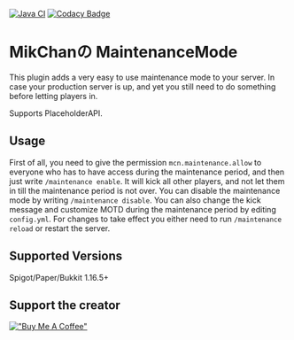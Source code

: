 [![Java CI](https://github.com/MikChanNoPlugins/MaintenanceMode/actions/workflows/ci.yaml/badge.svg)](https://github.com/MikChanNoPlugins/MaintenanceMode/actions/workflows/ci.yaml)
[![Codacy Badge](https://app.codacy.com/project/badge/Grade/826eab12d79143aa9fd129742419c354)](https://www.codacy.com/gh/MikChanNoPlugins/MaintenanceMode/dashboard?utm_source=github.com&amp;utm_medium=referral&amp;utm_content=MikChanNoPlugins/MaintenanceMode&amp;utm_campaign=Badge_Grade)

# MikChanの MaintenanceMode

This plugin adds a very easy to use maintenance mode to your server. In case your production server is up, and yet you still need to do something before letting players in.

Supports PlaceholderAPI.

## Usage

First of all, you need to give the permission `mcn.maintenance.allow` to everyone who has to have access during the maintenance period, and then just write `/maintenance enable`. It will kick all other players, and not let them in till the maintenance period is not over. You can disable the maintenance mode by writing `/maintenance disable`. You can also change the kick message and customize MOTD during the maintenance period by editing `config.yml`. For changes to take effect you either need to run `/maintenance reload` or restart the server.

## Supported Versions

Spigot/Paper/Bukkit 1.16.5+

## Support the creator
[!["Buy Me A Coffee"](https://www.buymeacoffee.com/assets/img/custom_images/orange_img.png)](https://www.buymeacoffee.com/mcnp)
